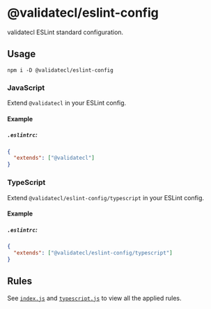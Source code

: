 # @validatecl/eslint-config
validatecl ESLint standard configuration.

## Usage
```
npm i -D @validatecl/eslint-config
```

### JavaScript
Extend `@validatecl` in your ESLint config.

#### Example

##### `.eslintrc`:
```json
{
  "extends": ["@validatecl"]
}
```

### TypeScript
Extend `@validatecl/eslint-config/typescript` in your ESLint config.

#### Example

##### `.eslintrc`:
```json
{
  "extends": ["@validatecl/eslint-config/typescript"]
}
```

## Rules
See [`index.js`](./index.js) and [`typescript.js`](./typescript.js) to view all the applied rules.
